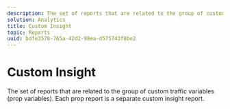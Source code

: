 ```yaml
---
description: The set of reports that are related to the group of custom traffic variables (prop variables). Each prop report is a separate custom insight report.
solution: Analytics
title: Custom Insight
topic: Reports
uuid: bdfe3578-765a-42d2-98ea-d575743f8be2
---
```


# Custom Insight

The set of reports that are related to the group of custom traffic variables (prop variables). Each prop report is a separate custom insight report.

